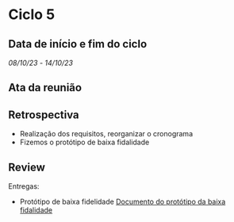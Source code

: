 # Ciclo 5

## Data de início e fim do ciclo

*08/10/23* - *14/10/23*

## Ata da reunião

## Retrospectiva

- Realização dos requisitos, reorganizar o cronograma 
- Fizemos o protótipo de baixa fidalidade

## Review

Entregas: 
- Protótipo de baixa fidelidade
[Documento do protótipo da baixa fidalidade](../documentos/prototipodebaixa.pdf)

